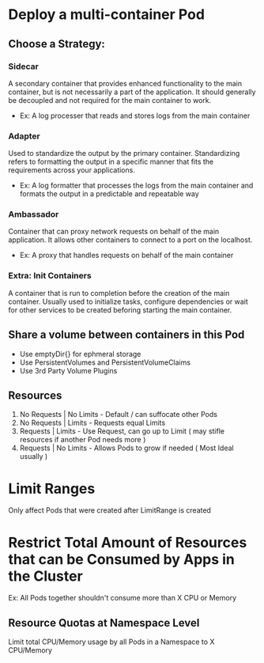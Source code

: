 # Deploy a multi-container Pod

## Choose a Strategy:

### Sidecar
A secondary container that provides enhanced functionality to the main container, but is not necessarily a part of the application.
It should generally be decoupled and not required for the main container to work.

- Ex: A log processer that reads and stores logs from the main container

### Adapter
Used to standardize the output by the primary container.
Standardizing refers to formatting the output in a specific manner that fits the requirements across your applications.

- Ex: A log formatter that processes the logs from the main container and formats the output in a predictable and repeatable way

### Ambassador
Container that can proxy network requests on behalf of the main application.
It allows other containers to connect to a port on the localhost.

- Ex: A proxy that handles requests on behalf of the main container

### Extra: Init Containers
A container that is run to completion before the creation of the main container.
Usually used to initialize tasks, configure dependencies or wait for other services to be created beforing starting the main container.


## Share a volume between containers in this Pod
- Use emptyDir{} for ephmeral storage
- Use PersistentVolumes and PersistentVolumeClaims
- Use 3rd Party Volume Plugins

## Resources
1. No Requests | No Limits - Default / can suffocate other Pods
2. No Requests | Limits - Requests equal Limits
3. Requests | Limits - Use Request, can go up to Limit ( may stifle resources if another Pod needs more )
4. Requests | No Limits - Allows Pods to grow if needed ( Most Ideal usually )

# Limit Ranges
Only affect Pods that were created after LimitRange is created

# Restrict Total Amount of Resources that can be Consumed by Apps in the Cluster
Ex: All Pods together shouldn't consume more than X CPU or Memory

## Resource Quotas at Namespace Level
Limit total CPU/Memory usage by all Pods in a Namespace to X CPU/Memory

